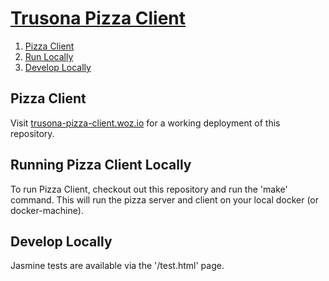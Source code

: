 # [Trusona Pizza Client](https://trusona-pizza-client.woz.io)
1. [Pizza Client](#pizza-client)
2. [Run Locally](#running-pizza-client-locally)
3. [Develop Locally](#develop-locally)


## Pizza Client

Visit [trusona-pizza-client.woz.io](https://trusona-pizza-client.woz.io) for a working deployment of this repository.

## Running Pizza Client Locally

To run Pizza Client, checkout out this repository and run the 'make' command. This will run the pizza server and client on your local docker (or docker-machine).

## Develop Locally

Jasmine tests are available via the '/test.html' page.
